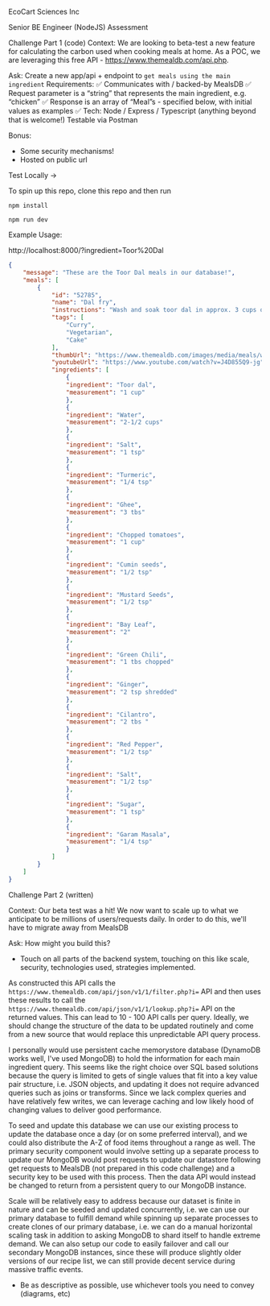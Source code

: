 EcoCart Sciences Inc

Senior BE Engineer (NodeJS) Assessment

Challenge Part 1 (code)
Context: We are looking to beta-test a new feature for calculating the carbon used when
cooking meals at home. As a POC, we are leveraging this free API -
https://www.themealdb.com/api.php.

Ask: Create a new app/api + endpoint to `get meals using the main ingredient`
Requirements:
✅ Communicates with / backed-by MealsDB 
✅ Request parameter is a “string” that represents the main ingredient, e.g. “chicken”
✅ Response is an array of “Meal”s - specified below, with initial values as examples
✅ Tech: Node / Express / Typescript (anything beyond that is welcome!)
Testable via Postman

Bonus:
- Some security mechanisms!
- Hosted on public url

Test Locally -> 

To spin up this repo, clone this repo and then run

```
npm install

npm run dev
```

Example Usage:

http://localhost:8000/?ingredient=Toor%20Dal

```JSON
{
    "message": "These are the Toor Dal meals in our database!",
    "meals": [
        {
            "id": "52785",
            "name": "Dal fry",
            "instructions": "Wash and soak toor dal in approx. 3 cups of water, for at least one hours. Dal will be double in volume after soaking. Drain the water.\r\nCook dal with 2-1/2 cups water and add salt, turmeric, on medium high heat, until soft in texture (approximately 30 mins) it should be like thick soup.\r\nIn a frying pan, heat the ghee. Add cumin seeds, and mustard seeds. After the seeds crack, add bay leaves, green chili, ginger and chili powder. Stir for a few seconds.\r\nAdd tomatoes, salt and sugar stir and cook until tomatoes are tender and mushy.\r\nAdd cilantro and garam masala cook for about one minute.\r\nPour the seasoning over dal mix it well and cook for another minute.\r\nServe with Naan.",
            "tags": [
                "Curry",
                "Vegetarian",
                "Cake"
            ],
            "thumbUrl": "https://www.themealdb.com/images/media/meals/wuxrtu1483564410.jpg",
            "youtubeUrl": "https://www.youtube.com/watch?v=J4D855Q9-jg",
            "ingredients": [
                {
                "ingredient": "Toor dal",
                "measurement": "1 cup"
                },
                {
                "ingredient": "Water",
                "measurement": "2-1/2 cups"
                },
                {
                "ingredient": "Salt",
                "measurement": "1 tsp"
                },
                {
                "ingredient": "Turmeric",
                "measurement": "1/4 tsp"
                },
                {
                "ingredient": "Ghee",
                "measurement": "3 tbs"
                },
                {
                "ingredient": "Chopped tomatoes",
                "measurement": "1 cup"
                },
                {
                "ingredient": "Cumin seeds",
                "measurement": "1/2 tsp"
                },
                {
                "ingredient": "Mustard Seeds",
                "measurement": "1/2 tsp"
                },
                {
                "ingredient": "Bay Leaf",
                "measurement": "2"
                },
                {
                "ingredient": "Green Chili",
                "measurement": "1 tbs chopped"
                },
                {
                "ingredient": "Ginger",
                "measurement": "2 tsp shredded"
                },
                {
                "ingredient": "Cilantro",
                "measurement": "2 tbs "
                },
                {
                "ingredient": "Red Pepper",
                "measurement": "1/2 tsp"
                },
                {
                "ingredient": "Salt",
                "measurement": "1/2 tsp"
                },
                {
                "ingredient": "Sugar",
                "measurement": "1 tsp"
                },
                {
                "ingredient": "Garam Masala",
                "measurement": "1/4 tsp"
                }
            ]
        }
    ]
}
```

Challenge Part 2 (written)

Context: Our beta test was a hit! We now want to scale up to what we anticipate to be
millions of users/requests daily. In order to do this, we'll have to migrate away from
MealsDB

Ask: How might you build this?

- Touch on all parts of the backend system, touching on this like scale, security,
technologies used, strategies implemented.

As constructed this API calls the `https://www.themealdb.com/api/json/v1/1/filter.php?i=` API and then uses these results to call the `https://www.themealdb.com/api/json/v1/1/lookup.php?i=` API on the returned values. This can lead to 10 - 100 API calls per query. Ideally, we should change the structure of the data to be updated routinely and come from a new source that would replace this unpredictable API query process.

I personally would use persistent cache memorystore database (DynamoDB works well, I've used MongoDB) to hold the information for each main ingredient query. This seems like the right choice over SQL based solutions because the query is limited to gets of single values that fit into a key value pair structure, i.e. JSON objects, and updating it does not require advanced queries such as joins or transforms. Since we lack complex queries and have relatively few writes, we can leverage caching and low likely hood of changing values to deliver good performance.

To seed and update this database we can use our existing process to update the database once a day (or on some preferred interval), and we could also distribute the A-Z of food items throughout a range as well. The primary security component would involve setting up a separate process to update our MongoDB would post requests to update our datastore following get requests to MealsDB (not prepared in this code challenge) and a security key to be used with this process. Then the data API would instead be changed to return from a persistent query to our MongoDB instance.

Scale will be relatively easy to address because our dataset is finite in nature and can be seeded and updated concurrently, i.e. we can use our primary database to fulfill demand while spinning up separate processes to create clones of our primary database, i.e. we can do a manual horizontal scaling task in addition to asking MongoDB to shard itself to handle extreme demand. We can also setup our code to easily failover and call our secondary MongoDB instances, since these will produce slightly older versions of our recipe list, we can still provide decent service during massive traffic events.

- Be as descriptive as possible, use whichever tools you need to convey
(diagrams, etc)